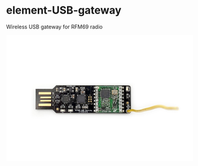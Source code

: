 # element-USB-gateway
Wireless USB gateway for RFM69 radio

![element USB gateway](https://github.com/elemental-platform/element-USB-gateway/blob/master/usb_gateway.jpg)
